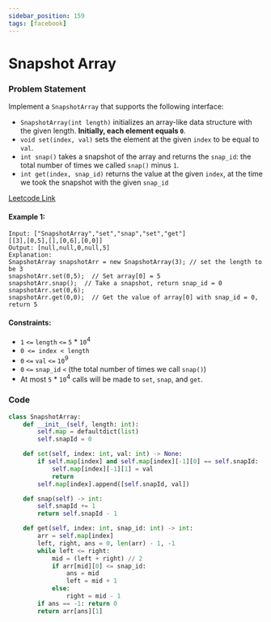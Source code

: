 ```yaml
---
sidebar_position: 159
tags: [facebook]
---
```


# Snapshot Array

### Problem Statement

Implement a `SnapshotArray` that supports the following interface:

- `SnapshotArray(int length)` initializes an array-like data structure with the given length. **Initially, each element equals `0`**.
- `void set(index, val)` sets the element at the given `index` to be equal to `val`.
- `int snap()` takes a snapshot of the array and returns the `snap_id`: the total number of times we called `snap()` minus `1`.
- `int get(index, snap_id)` returns the value at the given `index`, at the time we took the snapshot with the given `snap_id`

[Leetcode Link](https://leetcode.com/problems/snapshot-array)

#### Example 1:

```
Input: ["SnapshotArray","set","snap","set","get"]
[[3],[0,5],[],[0,6],[0,0]]
Output: [null,null,0,null,5]
Explanation:
SnapshotArray snapshotArr = new SnapshotArray(3); // set the length to be 3
snapshotArr.set(0,5);  // Set array[0] = 5
snapshotArr.snap();  // Take a snapshot, return snap_id = 0
snapshotArr.set(0,6);
snapshotArr.get(0,0);  // Get the value of array[0] with snap_id = 0, return 5
```

#### Constraints:

- `1` `<=` `length` `<=` `5` \* `10`<sup>4</sup>
- `0 <= index < length`
- `0` `<=` `val` `<=` `10`<sup>9</sup>
- `0` `<=` `snap_id` `<` (the total number of times we call `snap()`)
- At most `5` \* `10`<sup>4</sup> calls will be made to `set`, `snap`, and `get`.

### Code

```python title="Python"
class SnapshotArray:
    def __init__(self, length: int):
        self.map = defaultdict(list)
        self.snapId = 0

    def set(self, index: int, val: int) -> None:
        if self.map[index] and self.map[index][-1][0] == self.snapId:
            self.map[index][-1][1] = val
            return
        self.map[index].append([self.snapId, val])

    def snap(self) -> int:
        self.snapId += 1
        return self.snapId - 1

    def get(self, index: int, snap_id: int) -> int:
        arr = self.map[index]
        left, right, ans = 0, len(arr) - 1, -1
        while left <= right:
            mid = (left + right) // 2
            if arr[mid][0] <= snap_id:
                ans = mid
                left = mid + 1
            else:
                right = mid - 1
        if ans == -1: return 0
        return arr[ans][1]

```
